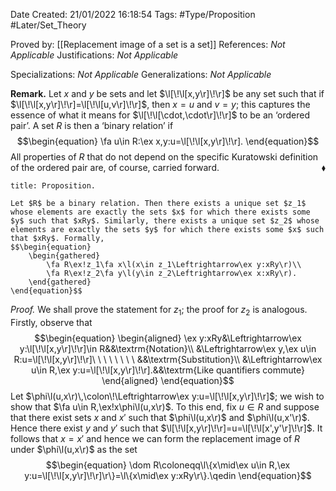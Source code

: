 <div class="topSpace"></div>

Date Created: 21/01/2022 16:18:54
Tags: #Type/Proposition #Later/Set_Theory

Proved by: [[Replacement image of a set is a set]]
References: <i>Not Applicable</i>
Justifications: <i>Not Applicable</i>

Specializations: <i>Not Applicable</i>
Generalizations: <i>Not Applicable</i>

<b>Remark.</b> Let $x$ and $y$ be sets and let $\l[\!\l[x,y\r]\!\r]$ be any set such that if $\l[\!\l[x,y\r]\!\r]=\l[\!\l[u,v\r]\!\r]$, then $x=u$ and $v=y$; this captures the essence of what it means for $\l[\!\l[\cdot,\cdot\r]\!\r]$ to be an ‘ordered pair$\textrm{'}$. A set $R$ is then a ‘binary relation$\textrm{'}$ if
$$\begin{equation}
    \fa u\in R:\ex x,y:u=\l[\!\l[x,y\r]\!\r].
\end{equation}$$
All properties of $R$ that do not depend on the specific Kuratowski definition of the ordered pair are, of course, carried forward.<span style="float:right;">$\blacklozenge$</span> 

``` ad-Proposition
title: Proposition.

Let $R$ be a binary relation. Then there exists a unique set $z_1$ whose elements are exactly the sets $x$ for which there exists some $y$ such that $xRy$. Similarly, there exists a unique set $z_2$ whose elements are exactly the sets $y$ for which there exists some $x$ such that $xRy$. Formally,
$$\begin{equation}
    \begin{gathered}
        \fa R\ex!z_1\fa x\l(x\in z_1\Leftrightarrow\ex y:xRy\r)\\
        \fa R\ex!z_2\fa y\l(y\in z_2\Leftrightarrow\ex x:xRy\r).
    \end{gathered}
\end{equation}$$

```

<i>Proof.</i> We shall prove the statement for $z_1$; the proof for $z_2$ is analogous. Firstly, observe that
$$\begin{equation}
    \begin{aligned}
        \ex y:xRy&\Leftrightarrow\ex y:\l[\!\l[x,y\r]\!\r]\in R&&\textrm{Notation}\\
        &\Leftrightarrow\ex y,\ex u\in R:u=\l[\!\l[x,y\r]\!\r]\ \ \ \ \ \ \ \ &&\textrm{Substitution}\\
        &\Leftrightarrow\ex u\in R,\ex y:u=\l[\!\l[x,y\r]\!\r].&&\textrm{Like quantifiers commute}
    \end{aligned}
\end{equation}$$
Let $\phi\l(u,x\r)\,\colon\!\Leftrightarrow\ex y:u=\l[\!\l[x,y\r]\!\r]$; we wish to show that $\fa u\in R,\ex!x\phi\l(u,x\r)$. To this end, fix $u\in R$ and suppose that there exist sets $x$ and $x'$ such that $\phi\l(u,x\r)$ and $\phi\l(u,x'\r)$. Hence there exist $y$ and $y'$ such that $\l[\!\l[x,y\r]\!\r]=u=\l[\!\l[x',y'\r]\!\r]$. It follows that $x=x'$ and hence we can form the replacement image of $R$ under $\phi\l(u,x\r)$ as the set
$$\begin{equation}
    \dom R\coloneqq\l\{x\mid\ex u\in R,\ex y:u=\l[\!\l[x,y\r]\!\r]\r\}=\l\{x\mid\ex y:xRy\r\}.\qedin
\end{equation}$$
